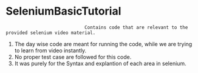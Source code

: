 # SeleniumBasicTutorial
                                 Contains code that are relevant to the provided selenium video material. 

1. The day wise code are meant for running the code, while we are trying to learn from video instantly. 
2. No proper test case are followed for this code. 
3. It was purely for the Syntax and explantion of each area in selenium. 

